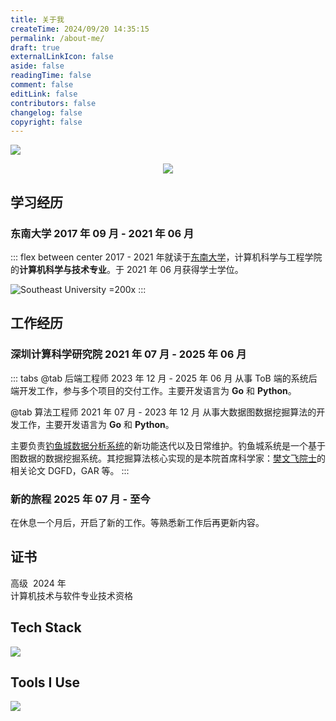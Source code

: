 ```yaml
---
title: 关于我
createTime: 2024/09/20 14:35:15
permalink: /about-me/
draft: true
externalLinkIcon: false
aside: false
readingTime: false
comment: false
editLink: false
contributors: false
changelog: false
copyright: false
---
```

![](/back-ground/github-header-image.png)

<div align=center>
  <img  src="https://readme-typing-svg.demolab.com?font=Fira+Code&weight=600&size=24&pause=1000&color=59c798&center=true&vCenter=true&random=false&width=280&lines=Welcome+to+my+blog">
</div>

## 学习经历
### 东南大学 <Badge>2017 年 09 月 - 2021 年 06 月</Badge>
::: flex between center
2017 - 2021 年就读于[东南大学](https://www.seu.edu.cn/)，计算机科学与工程学院的**计算机科学与技术专业**。于 2021 年 06 月获得学士学位。

![Southeast University =200x](/logo/seu.svg)
:::

<CardGrid>
<LinkCard title="杨绍富" href="https://sfyangcs.github.io/"  icon="/avatar/ysf.jpg" description="实验室导师"/>
<LinkCard title="分布式无人车队列仿射变换" href="/pdf/thesis.pdf"  icon=skill-icons:ros-dark description="本科阶段毕业论文"/>
</CardGrid>

## 工作经历
### 深圳计算科学研究院 <Badge>2021 年 07 月 - 2025 年 06 月</Badge>
::: tabs
@tab 后端工程师
<Badge>2023 年 12 月 - 2025 年 06 月</Badge>
从事 ToB 端的系统后端开发工作，参与多个项目的交付工作。主要开发语言为 **Go** 和 **Python**。

@tab 算法工程师
<Badge>2021 年 07 月 - 2023 年 12 月</Badge>
从事大数据图数据挖掘算法的开发工作，主要开发语言为 **Go** 和 **Python**。

主要负责[钓鱼城数据分析系统](https://www.sics.ac.cn/col8/index)的新功能迭代以及日常维护。钓鱼城系统是一个基于图数据的数据挖掘系统。其挖掘算法核心实现的是本院首席科学家：[樊文飞院士](https://baike.baidu.com/item/%E6%A8%8A%E6%96%87%E9%A3%9E/11051353)的相关论文 DGFD，GAR 等。
:::

### 新的旅程 <Badge>2025 年 07 月 - 至今</Badge>
在休息一个月后，开启了新的工作。等熟悉新工作后再更新内容。

## 证书
<LinkCard title="系统分析师" href="/pdf/certificate.pdf" target="_blank" icon="/logo/ruankao.png">
<div style="display: flex; gap: 8px;">
    <Badge>高级</Badge> <Badge>2024 年</Badge>
</div>
计算机技术与软件专业技术资格
</LinkCard>

## Tech Stack
<picture><img src="https://go-skill-icons.vercel.app/api/icons?i=go,py,gin,flask,redis,mysql,oracle,postgres,hadoop,kafka,etcd,grpc,gorm&perline=5"></picture>

## Tools I Use
<picture><img src="https://go-skill-icons.vercel.app/api/icons?i=vscode,goland,pycharm,dbeaver,git,github,kubernetes,docker,vercel,jenkins,grafana&perline=5"></picture>
